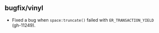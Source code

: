 ## bugfix/vinyl

* Fixed a bug when `space:truncate()` failed with `ER_TRANSACTION_YIELD`
  (gh-11249).
